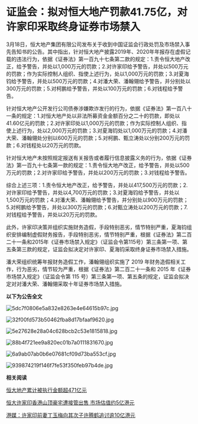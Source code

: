 # 证监会：拟对恒大地产罚款41.75亿，对许家印采取终身证券市场禁入

3月18日，恒大地产集团有限公司发布关于收到中国证监会行政处罚及市场禁入事先告知书的公告。其中指出，针对恒大地产披露2019年、2020年年报存在虚假记载的违法行为，依据《证券法》第一百九十七条第二款的规定：1.责令恒大地产改正，给予警告，并处以1,000万元的罚款；2.对许家印给予警告，并处以500万元的罚款；作为实际控制人组织、指使上述行为，处以1,000万元的罚款；3.对夏海钧给予警告，并处以500万元的罚款；4.对潘大荣、潘翰翎给予警告，并分别处以300万元的罚款；5.对柯鹏给予警告，并处以100万元的罚款；6.对钱程给予警告。

针对恒大地产公开发行公司债券涉嫌欺诈发行的行为，依据《证券法》第一百八十一条的规定：1.对恒大地产处以非法所募资金金额百分之二十的罚款，即处以41.60亿元的罚款；2.对许家印处以1,000万元的罚款；作为实际控制人组织、指使上述行为，处以2,000万元的罚款；3.对夏海钧处以1,000万元的罚款；4.对潘大荣、潘翰翎处分别以600万元的罚款；5.对柯鹏、甄立涛处以分别200万元的罚款；6.对钱程处以20万元的罚款。

针对恒大地产未按照规定报送有关报告或者履行信息披露义务的行为，依据《证券法》第一百九十七条第一款的规定：1.责令恒大地产改正，给予警告，并处以500万元的罚款；2.对许家印给予警告，并处以200万元的罚款；3.对钱程给予警告。

综合上述三项：1.责令恒大地产改正，给予警告，并处以417,500万元的罚款；2.对许家印给予警告，并处以4,700万元的罚款；3.对夏海钧给予警告，并处以1,500万元的罚款；4.对潘大荣、潘翰翎给予警告，并分别处以900万元的罚款；5.对柯鹏给予警告，并处以300万元的罚款；6.对甄立涛处以200万元的罚款；7.对钱程给予警告，并处以20万元的罚款。

此外，许家印决策并组织实施财务造假，手段特别恶劣，情节特别严重，夏海钧组织安排编制虚假财务报告，手段特别恶劣，情节特别严重，根据《证券法》第二百二十一条和2015年《证券市场禁入规定》（证监会令第115号）第三条第一项、第五条第三款的规定，证监会拟决定对许家印、夏海钧采取终身证券市场禁入措施。

潘大荣组织统筹年报财务造假工作，潘翰翎组织实施了 2019 年财务造假相关工作，行为恶劣，情节较为严重，根据《证券法》第二百二十一条和 2015
年《证券市场禁入规定》（证监会令第 115 号）第三条第一项、第五条的规定，证监会拟决定对对潘大荣、潘翰翎采取十年证券市场禁入措施。

**以下为公告全文**

![5dc7f0806e5a832e8263e4e64615b97c.jpg](https://raw.githubusercontent.com/qqhsx/qqnews_image/main/2024/03/18/证监会：拟对恒大地产罚款41.75亿，对许家印采取终身证券市场禁入/5dc7f0806e5a832e8263e4e64615b97c.jpg)

![32f00fd573b50462fba8d17bfaaf9620.jpg](https://raw.githubusercontent.com/qqhsx/qqnews_image/main/2024/03/18/证监会：拟对恒大地产罚款41.75亿，对许家印采取终身证券市场禁入/32f00fd573b50462fba8d17bfaaf9620.jpg)

![5e27628e28a04c628bcb2c53e1815818.jpg](https://raw.githubusercontent.com/qqhsx/qqnews_image/main/2024/03/18/证监会：拟对恒大地产罚款41.75亿，对许家印采取终身证券市场禁入/5e27628e28a04c628bcb2c53e1815818.jpg)

![88b4f721ee9a820ec01b7a0111831670.jpg](https://raw.githubusercontent.com/qqhsx/qqnews_image/main/2024/03/18/证监会：拟对恒大地产罚款41.75亿，对许家印采取终身证券市场禁入/88b4f721ee9a820ec01b7a0111831670.jpg)

![6a9ab07ab0b6e07681cf09d73ba553cf.jpg](https://raw.githubusercontent.com/qqhsx/qqnews_image/main/2024/03/18/证监会：拟对恒大地产罚款41.75亿，对许家印采取终身证券市场禁入/6a9ab07ab0b6e07681cf09d73ba553cf.jpg)

![939874219f146f7fe53f350feb97b4de.jpg](https://raw.githubusercontent.com/qqhsx/qqnews_image/main/2024/03/18/证监会：拟对恒大地产罚款41.75亿，对许家印采取终身证券市场禁入/939874219f146f7fe53f350feb97b4de.jpg)

**相关阅读**

[恒大地产累计被执行金额超471亿元 ](https://news.qq.com/rain/a/20240318A08MW200)

[恒大许家印香港山顶豪宅遭接管出售 市场估值约5亿港元 ](https://news.qq.com/rain/a/20240229A090BZ00)

[港媒：许家印前妻丁玉梅向其次子许腾鹤追讨逾10亿港元 ](https://news.qq.com/rain/a/20240227A059IQ00)

